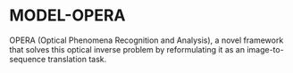 # MODEL-OPERA
OPERA (Optical Phenomena Recognition and Analysis), a novel framework that solves this optical inverse problem by reformulating it as an image-to-sequence translation task.

